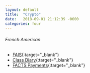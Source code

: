 ```yaml
---
layout: default
title:  "Crypto"
date:   2018-09-01 21:12:39 -0600
categories: four
---
```

###### French American
*   [FAIS](https://www.frenchamericansf.org){:target="_blank"}
*   [Class Diary](https://frenchamericansf.learning.powerschool.com/u/rgrignani/portal){:target="_blank"}
*   [FACTS Payments](https://online.factsmgt.com/payments/consumer/user/3357939/inst/None/home/){:target="_blank"}
